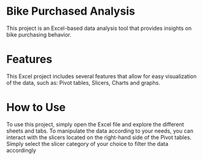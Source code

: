 # Bike Purchased Analysis
This project is an Excel-based data analysis tool that provides insights on bike purchasing behavior.
# Features
This Excel project includes several features that allow for easy visualization of the data, such as: Pivot tables, Slicers, Charts and graphs.
# How to Use
To use this project, simply open the Excel file and explore the different sheets and tabs.
To manipulate the data according to your needs, you can interact with the slicers located on the right-hand side of the Pivot tables. 
Simply select the slicer category of your choice to filter the data accordingly

